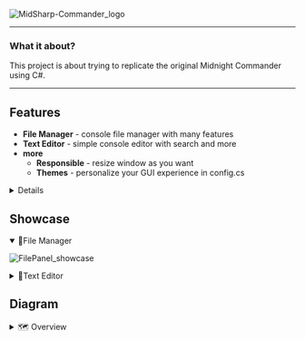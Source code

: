 ![MidSharp-Commander_logo](https://i.imgur.com/yFVlLJq.png)

---

### What it about?

This project is about trying to replicate the original Midnight Commander using C#.

---

## Features

- **File Manager** - console file manager with many features
- **Text Editor** - simple console editor with search and more
- **more**
  - **Responsible** - resize window as you want
  - **Themes** - personalize your GUI experience in config.cs

<details>
<summary>Details</summary>

- **File Manager**
  - **Basic fucntion:**
    - **TAB** = switch pane
    - **ENTER** = enter seleced folder
  - **Footer function:**
    - **F1** = Drives
    - **F2** = Create file
    - **F3** = **Preview** file
    - **F4** = **Edit** file
    - **F5** = Copy file
    - **F6** = Rename/Move file
    - **F7** = Create folder
    - **F8** = Delete item
    - **F10** = Quit
- **Text Editor**
  - **Control**
    - Arrows
    - PageUP/DOWN
    - END/HOME
  - **Search**
    - Search
      - Find All
    - Replace
      - Skip
      - Replace All
  - **Select**
    - **F3** = Mark MODE
    - **F8** = Delete
    - **F6** = Move
    - **F5** = Copy
- **More**
  - **Responsible** - resize window as you want
  - **Themes** - personalize your GUI experience in config.cs
  - **Keybinds** - use your function keys
  - **PopUps** - eazy to implement poups
  </details>

## Showcase

<details open> <summary>📁File Manager</summary>

![FilePanel_showcase](./resources/MC_fileManager_5fps.gif)

</details>

<details> <summary>📝Text Editor</summary>

![TextEditor_showcase](./resources/MC_editor_5fps.gif)

</details>

## Diagram

<details>
<summary>🗺️ Overview</summary>

![Diagram_V0.5](https://i.imgur.com/R1MYEHR.png)

</details>
